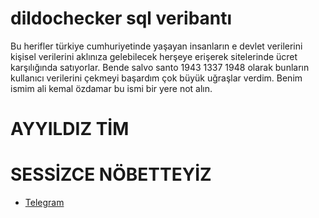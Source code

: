 # dildochecker sql veribantı
Bu herifler türkiye cumhuriyetinde yaşayan insanların e devlet verilerini kişisel verilerini aklınıza gelebilecek herşeye erişerek sitelerinde ücret karşılığında satıyorlar. Bende salvo santo 1943 1337 1948 olarak bunların kullanıcı verilerini çekmeyi başardım çok büyük uğraşlar verdim. Benim ismim ali kemal özdamar bu ismi bir yere not alın. 

# AYYILDIZ TİM
# SESSİZCE NÖBETTEYİZ


- [Telegram](https://t.me/tehlikeliadam)


